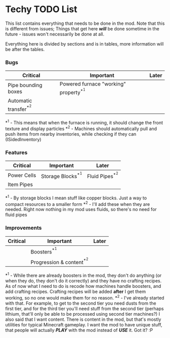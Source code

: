 # Techy TODO List

This list contains everything that needs to be done in the mod.
Note that this is different from issues; Things that get here ***will*** be done sometime in the future - issues won't necessarily be done at all.

Everything here is divided by sections and is in tables, more information will be after the tables.

### Bugs

| Critical             | Important |   Later   |
|-|-|-|
| Pipe bounding boxes | Powered furnace "working" property<sup>*<sup>1</sup></sup> | |
| Automatic transfer<sup>*<sup>2</sup></sup> | | |

*<sup>1</sup> - This means that when the furnace is running, it should change the front texture and display particles
*<sup>2</sup> - Machines should automatically pull and push items from nearby inventories, while checking if they can (ISidedInventory)

### Features

| Critical     | Important             |   Later   |
|--------------|-----------------------|-----------|
| Power Cells  | Storage Blocks<sup>*<sup>1</sup></sup>        |Fluid Pipes<sup>*<sup>2</sup></sup>|
| Item Pipes   |                       |           |

*<sup>1</sup> - By storage blocks I mean stuff like copper blocks. Just a way to compact resources to a smaller form
*<sup>2</sup> - I'll add these when they are needed. Right now nothing in my mod uses fluids, so there's no need for fluid pipes

### Improvements

| Critical     | Important             |   Later   |
|--------------|-----------------------|-----------|
|              | Boosters<sup>*<sup>1</sup></sup>              |           |
|              | Progression & content<sup>*<sup>2</sup></sup> |           |

*<sup>1</sup> - While there are already boosters in the mod, they don't do anything (or when they do, they don't do it correctly) and they have no crafting recipes.
As of now what I need to do is recode how machines handle boosters, and add crafting recipes. Crafting recipes will be added **after** I get them working, so no one would make them for no reason.
*<sup>2</sup> - I've already started with that. For example, to get to the second tier you need dusts from the first tier, and for the third tier you'll need stuff from the second tier (perhaps lithium, that'll only be able to be processed using second tier machines?)
I also said that I want content. There is content in the mod, but that's mostly utilities for typical Minecraft gameplay. I want the mod to have unique stuff, that people will actually ***PLAY*** with the mod instead of ***USE*** it. Got it? :P
